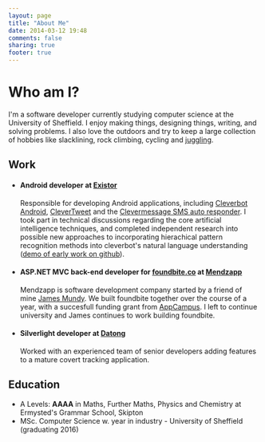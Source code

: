 ```yaml
---
layout: page
title: "About Me"
date: 2014-03-12 19:48
comments: false
sharing: true
footer: true
---
```



Who am I?
=========

I'm a software developer currently studying computer science at the University of Sheffield. I enjoy making things, designing things, writing, and solving problems. I also love the outdoors and try to keep a large collection of hobbies like slacklining, rock climbing, cycling and [juggling](http://www.youtube.com/watch?v=3zJC3dYOOv4).

## Work

 - #### **Android developer at [Existor](http://www.existor.com/)**
   
   Responsible for developing Android applications, including [Cleverbot Android](https://play.google.com/store/apps/details?id=com.icogno.cleverbot), [CleverTweet](https://play.google.com/store/apps/details?id=com.existor.Clevertweeter) and the [Clevermessage SMS auto responder](https://play.google.com/store/apps/details?id=com.existor.clevermessageapp). I took part in technical discussions regarding the core artificial intelligence techniques, and completed independent research into possible new approaches to incorporating hierachical pattern recognition methods into cleverbot's natural language understanding ([demo of early work on github](https://github.com/georgepowell/markov_chain_visualisation)).
 
 - #### **ASP.NET MVC back-end developer for [foundbite.co](http://foundbite.co) at [Mendzapp](http://mendzapp.com/)**
   
   Mendzapp is software development company started by a friend of mine [James Mundy](http://about.me/JamesMundy). We built foundbite together over the course of a year, with a succesfull funding grant from [AppCampus](http://www.appcampus.fi). I left to continue university and James continues to work building foundbite.
 
 - #### **Silverlight developer at [Datong](http://www.datong.co.uk/)**
   
   Worked with an experienced team of senior developers adding features to a mature covert tracking application.

## Education

 - A Levels: **AAAA** in Maths, Further Maths, Physics and Chemistry at Ermysted's Grammar School, Skipton
 - MSc. Computer Science w. year in industry - University of Sheffield (graduating 2016)